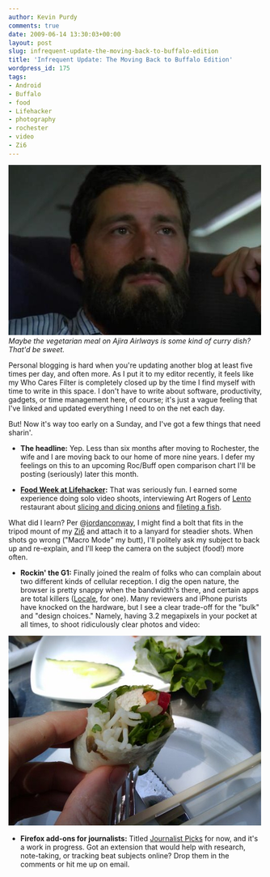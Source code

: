 ```yaml
---
author: Kevin Purdy
comments: true
date: 2009-06-14 13:30:03+00:00
layout: post
slug: infrequent-update-the-moving-back-to-buffalo-edition
title: 'Infrequent Update: The Moving Back to Buffalo Edition'
wordpress_id: 175
tags:
- Android
- Buffalo
- food
- Lifehacker
- photography
- rochester
- video
- Zi6
---
```


![we_gotta_go_baaaaaaaack](/assets/uploads/2009/06/we_gotta_go_baaaaaaaack.jpg)
_Maybe the vegetarian meal on Ajira Airlways is some kind of curry dish? That'd be sweet._

Personal blogging is hard when you're updating another blog at least five times per day, and often more. As I put it to my editor recently, it feels like my Who Cares Filter is completely closed up by the time I find myself with time to write in this space. I don't have to write about software, productivity, gadgets, or time management here, of course; it's just a vague feeling that I've linked and updated everything I need to on the net each day.

But! Now it's way too early on a Sunday, and I've got a few things that need sharin'.



  * **The headline:** Yep. Less than six months after moving to Rochester, the wife and I are moving back to our home of more nine years. I defer my feelings on this to an upcoming Roc/Buff open comparison chart I'll be posting (seriously) later this month.


  * **[Food Week at Lifehacker](http://lifehacker.com/tag/food-week/):** That was seriously fun. I earned some experience doing solo video shoots, interviewing Art Rogers of [Lento](http://lentorestaurant.com) restaurant about [slicing and dicing onions](http://lifehacker.com/5284827/how-to-slice-and-dice-an-onion-like-a-pro) and [fileting a fish](http://lifehacker.com/5287266/how-to-filet-a-fish-like-a-pro).  
  
What did I learn? Per @[jordanconway](http://twitter.com/jordanconway), I might find a bolt that fits in the tripod mount of my [Zi6](http://www.kodak.com/eknec/PageQuerier.jhtml?pq-path=13063) and attach it to a lanyard for steadier shots. When shots go wrong ("Macro Mode" my butt), I'll politely ask my subject to back up and re-explain, and I'll keep the camera on the subject (food!) more often.


  * **Rockin' the G1:** Finally joined the realm of folks who can complain about two different kinds of cellular reception. I dig the open nature, the browser is pretty snappy when the bandwidth's there, and certain apps are total killers ([Locale](http://www.twofortyfouram.com/), for one). Many reviewers and iPhone purists have knocked on the hardware, but I see a clear trade-off for the "bulk" and "design choices." Namely, having 3.2 megapixels in your pocket at all times, to shoot ridiculously clear photos and video:  
  
![2009-06-06-133507](/assets/uploads/2009/06/2009-06-06-133507.jpg)


  * **Firefox add-ons for journalists:** Titled [Journalist Picks](https://addons.mozilla.org/en-US/firefox/collection/journalist) for now, and it's a work in progress. Got an extension that would help with research, note-taking, or tracking beat subjects online? Drop them in the comments or hit me up on email.
